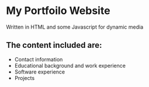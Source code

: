 # My Portfoilo Website
Written in HTML and some Javascript for dynamic media
## The content included are:
- Contact information
- Educational background and work experience
- Software experience
- Projects
  
